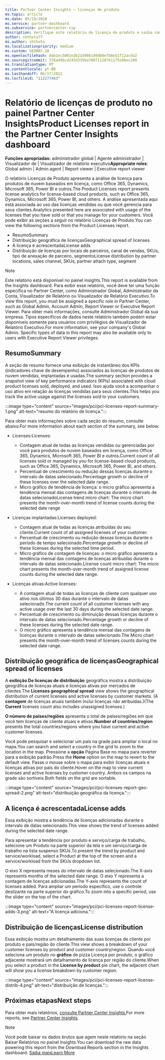 ```yaml
---
title: Partner Center Insights – licenças de produto
ms.topic: article
ms.date: 05/19/2020
ms.service: partner-dashboard
ms.subservice: partnercenter-csp
description: Verifique este relatório de licença de produto e saiba como melhorar com os produtos de nuvem baseados em licença que você vende ou gerencia para seus clientes.
author: shthota77
ms.author: shthota
ms.localizationpriority: medium
ms.custom: SEOMAY.20
ms.openlocfilehash: 8ab1ec5001e3b21d9661d0db0e7b8e51f12acda2
ms.sourcegitcommit: 376a49bcd245d3358a78871128761175a96ec200
ms.translationtype: MT
ms.contentlocale: pt-BR
ms.lasthandoff: 06/17/2021
ms.locfileid: "112277463"
---
```

# <a name="product-licenses-report-in-the-partner-center-insights-dashboard"></a><span data-ttu-id="44220-103">Relatório de licenças de produto no painel Partner Center Insights</span><span class="sxs-lookup"><span data-stu-id="44220-103">Product Licenses report in the Partner Center Insights dashboard</span></span>

<span data-ttu-id="44220-104">**Funções apropriadas:** administrador global | Agente administrador | Visualizador de | Visualizador de relatório executivo</span><span class="sxs-lookup"><span data-stu-id="44220-104">**Appropriate roles**: Global admin | Admin agent | Report viewer | Executive report viewer</span></span>

<span data-ttu-id="44220-105">O relatório Licenças de Produto apresenta a análise de licença para produtos de nuvem baseados em licença, como Office 365, Dynamics, Microsoft 365, Power BI e outros.</span><span class="sxs-lookup"><span data-stu-id="44220-105">The Product Licenses report presents license analytics for license-based cloud products, such as Office 365, Dynamics, Microsoft 365, Power BI, and others.</span></span> <span data-ttu-id="44220-106">A análise apresentada aqui está associada ao uso das licenças vendidas ou que você gerencia para seus clientes.</span><span class="sxs-lookup"><span data-stu-id="44220-106">Analytics presented here are associated with usage of the licenses that you have sold or that you manage for your customers.</span></span> <span data-ttu-id="44220-107">Você pode exibir as seções a seguir no relatório Licenças de Produto.</span><span class="sxs-lookup"><span data-stu-id="44220-107">You can view the following sections from the Product Licenses report.</span></span>

- <span data-ttu-id="44220-108">Resumo</span><span class="sxs-lookup"><span data-stu-id="44220-108">Summary</span></span>
- <span data-ttu-id="44220-109">Distribuição geográfica de licenças</span><span class="sxs-lookup"><span data-stu-id="44220-109">Geographical spread of licenses</span></span>
- <span data-ttu-id="44220-110">A licença é acrescentada</span><span class="sxs-lookup"><span data-stu-id="44220-110">License adds</span></span>
- <span data-ttu-id="44220-111">Distribuição de licenças por locais de parceiros, canal de vendas, SKUs, tipo de anexação de parceiro, segmento</span><span class="sxs-lookup"><span data-stu-id="44220-111">License distribution by partner locations, sales channel, SKUs, partner attach type, segment</span></span>

 > [!NOTE]
 > <span data-ttu-id="44220-112">Este relatório está disponível no painel insights.</span><span class="sxs-lookup"><span data-stu-id="44220-112">This report is available from the Insights dashboard.</span></span> <span data-ttu-id="44220-113">Para exibir esse relatório, você deve ter uma função específica no Partner Center, como Administrador Global, Administrador da Conta, Visualizador de Relatório ou Visualizador de Relatório Executivo.</span><span class="sxs-lookup"><span data-stu-id="44220-113">To view this report, you must be assigned a specific role in Partner Center, such as Global Admin, Account Admin, Report Viewer or Executive Report Viewer.</span></span> <span data-ttu-id="44220-114">Para obter mais informações, consulte Administrador Global da sua empresa. Tipos específicos de dados neste relatório também podem estar disponíveis somente para usuários com privilégios de Visualizador de Relatório Executivo.</span><span class="sxs-lookup"><span data-stu-id="44220-114">For more information, see your company's Global Admin. Specific types of data in this report may also be available only to users with Executive Report Viewer privileges.</span></span>

## <a name="summary"></a><span data-ttu-id="44220-115">Resumo</span><span class="sxs-lookup"><span data-stu-id="44220-115">Summary</span></span>

<span data-ttu-id="44220-116">A seção de resumo fornece uma exibição de instantâneo dos KPIs (indicadores chave de desempenho) associados às licenças de produtos de nuvem vendidas, implantadas e usadas.</span><span class="sxs-lookup"><span data-stu-id="44220-116">The summary section provides a snapshot view of key performance indicators (KPIs) associated with cloud product licenses sold, deployed, and used.</span></span> <span data-ttu-id="44220-117">Isso ajuda você a acompanhar o uso ativo em relação às licenças vendidas para seus clientes.</span><span class="sxs-lookup"><span data-stu-id="44220-117">This helps you track the active usage against the licenses sold to your customers.</span></span>

:::image type="content" source="images/pci/pci-licenses-report-summary-1.png" alt-text="resumo do relatório de licença.":::

<span data-ttu-id="44220-119">Para obter mais informações sobre cada seção do resumo, consulte abaixo:</span><span class="sxs-lookup"><span data-stu-id="44220-119">For more information about each section of the summary, see below:</span></span>

- <span data-ttu-id="44220-120">Licenses:</span><span class="sxs-lookup"><span data-stu-id="44220-120">Licenses:</span></span> 
  - <span data-ttu-id="44220-121">Contagem atual de todas as licenças vendidas ou gerenciadas por você para produtos de nuvem baseados em licença, como Office 365, Dynamics, Microsoft 365, Power BI e outros.</span><span class="sxs-lookup"><span data-stu-id="44220-121">Current count of all licenses sold or managed by you for license-based cloud products, such as Office 365, Dynamics, Microsoft 365, Power BI, and others.</span></span>
  - <span data-ttu-id="44220-122">Percentual de crescimento ou redução dessas licenças durante o intervalo de datas selecionado.</span><span class="sxs-lookup"><span data-stu-id="44220-122">Percentage growth or decline of these licenses over the selected date range.</span></span>
  - <span data-ttu-id="44220-123">Micro gráfico de tendência de licença: o micro gráfico apresenta a tendência mensal das contagens de licenças durante o intervalo de datas selecionado</span><span class="sxs-lookup"><span data-stu-id="44220-123">License trend micro chart: The micro chart presents the month-over-month trend of license counts during the selected date range</span></span>

- <span data-ttu-id="44220-124">Licenças implantadas:</span><span class="sxs-lookup"><span data-stu-id="44220-124">Licenses deployed:</span></span>
  - <span data-ttu-id="44220-125">Contagem atual de todas as licenças atribuídas do seu cliente.</span><span class="sxs-lookup"><span data-stu-id="44220-125">Current count of all assigned licenses of your customer.</span></span>
  - <span data-ttu-id="44220-126">Percentual de crescimento ou redução dessas licenças durante o período de tempo selecionado.</span><span class="sxs-lookup"><span data-stu-id="44220-126">Percentage growth or decline of these licenses during the selected time period.</span></span>
  - <span data-ttu-id="44220-127">Micro gráfico de contagem de licenças: o micro gráfico apresenta a tendência mensal das contagens de licenças atribuídas durante o intervalo de datas selecionado.</span><span class="sxs-lookup"><span data-stu-id="44220-127">License count micro chart: The micro chart presents the month-over-month trend of assigned license counts during the selected date range.</span></span>

- <span data-ttu-id="44220-128">Licenças ativas:</span><span class="sxs-lookup"><span data-stu-id="44220-128">Active licenses:</span></span> 
  - <span data-ttu-id="44220-129">A contagem atual de todas as licenças de cliente com qualquer uso ativo nos últimos 30 dias durante o intervalo de datas selecionado.</span><span class="sxs-lookup"><span data-stu-id="44220-129">The current count of all customer licenses with any active usage over the last 30 days during the selected date range.</span></span>
  - <span data-ttu-id="44220-130">Percentual de crescimento ou diminuição dessas licenças durante o intervalo de datas selecionado.</span><span class="sxs-lookup"><span data-stu-id="44220-130">Percentage growth or decline of these licenses during the selected date range.</span></span>
  - <span data-ttu-id="44220-131">O micro gráfico apresenta a tendência mensal das contagens de licenças durante o intervalo de datas selecionado.</span><span class="sxs-lookup"><span data-stu-id="44220-131">The Micro chart presents the month-over-month trend of licenses counts during the selected date range.</span></span>

## <a name="geographical-spread-of-licenses"></a><span data-ttu-id="44220-132">Distribuição geográfica de licenças</span><span class="sxs-lookup"><span data-stu-id="44220-132">Geographical spread of licenses</span></span>

<span data-ttu-id="44220-133">A **exibição De licenças de distribuição** geográfica mostra a distribuição geográfica de licenças atuais e licenças ativas por mercados de clientes.</span><span class="sxs-lookup"><span data-stu-id="44220-133">The **Licenses geographical spread** view shows the geographical distribution of current licenses and active licenses by customer markets.</span></span> <span data-ttu-id="44220-134">(A **contagem** de licenças atuais também inclui licenças não atribuídas.)</span><span class="sxs-lookup"><span data-stu-id="44220-134">(The **Current** licenses count also includes unassigned licenses.)</span></span>

<span data-ttu-id="44220-135">**O número de países/regiões** apresenta o total de países/regiões em que você tem licenças de cliente atuais e ativas.</span><span class="sxs-lookup"><span data-stu-id="44220-135">**Number of countries/region** presents the total countries/regions where you have current and active customer licenses.</span></span>

<span data-ttu-id="44220-136">Você pode pesquisar e selecionar um país na grade para ampliar o local no mapa.</span><span class="sxs-lookup"><span data-stu-id="44220-136">You can search and select a country in the grid to zoom to the location in the map.</span></span> <span data-ttu-id="44220-137">Pressione a **opção** Página Base no mapa para reverter para a exibição padrão.</span><span class="sxs-lookup"><span data-stu-id="44220-137">Press the **Home** option on the map to revert to the default view.</span></span> <span data-ttu-id="44220-138">Passe o mouse sobre o mapa para exibir licenças atuais e licenças ativas por país do cliente.</span><span class="sxs-lookup"><span data-stu-id="44220-138">Hover on the map to view current licenses and active licenses by customer country.</span></span> <span data-ttu-id="44220-139">Ambos os campos na grade são sortíveis.</span><span class="sxs-lookup"><span data-stu-id="44220-139">Both fields on the grid are sortable.</span></span>

:::image type="content" source="images/pci/pci-licenses-report-geo-spread-2.png" alt-text="distribuição geográfica da licença.":::

## <a name="license-adds"></a><span data-ttu-id="44220-141">A licença é acrescentada</span><span class="sxs-lookup"><span data-stu-id="44220-141">License adds</span></span>

<span data-ttu-id="44220-142">Essa exibição mostra a tendência de licenças adicionadas durante o intervalo de datas selecionado.</span><span class="sxs-lookup"><span data-stu-id="44220-142">This view shows the trend of licenses added during the selected date range.</span></span> 

<span data-ttu-id="44220-143">Para apresentar a tendência por produto e serviço/carga de trabalho, selecione um Produto na parte superior da tela e um serviço/carga de trabalho na lista suspenso SKUs.</span><span class="sxs-lookup"><span data-stu-id="44220-143">To present the trend by product and service/workload, select a Product at the top of the screen and a service/workload from the SKUs dropdown list.</span></span>

<span data-ttu-id="44220-144">O eixo X representa meses do intervalo de datas selecionado.</span><span class="sxs-lookup"><span data-stu-id="44220-144">The X-axis represents months of the selected date range.</span></span> <span data-ttu-id="44220-145">O eixo Y representa a contagem de licenças adicionadas.</span><span class="sxs-lookup"><span data-stu-id="44220-145">The Y-axis represents the count of licenses added.</span></span> <span data-ttu-id="44220-146">Para ampliar um período específico, use o controle deslizante na parte superior do gráfico.</span><span class="sxs-lookup"><span data-stu-id="44220-146">To zoom into a specific period, use the slider on the top of the chart.</span></span>

:::image type="content" source="images/pci/pci-licenses-report-license-adds-3.png" alt-text="A licença adiciona.":::

## <a name="license-distribution"></a><span data-ttu-id="44220-148">Distribuição de licenças</span><span class="sxs-lookup"><span data-stu-id="44220-148">License distribution</span></span>

<span data-ttu-id="44220-149">Essa exibição mostra um detalhamento das suas licenças de cliente por produto e país/região do cliente.</span><span class="sxs-lookup"><span data-stu-id="44220-149">This view shows a breakdown of your customer licenses by product and customer country/region.</span></span> <span data-ttu-id="44220-150">Quando você seleciona um produto no **gráfico** de pizza Licença por produto, o gráfico adjacente mostrará um detalhamento de licença por região do cliente.</span><span class="sxs-lookup"><span data-stu-id="44220-150">When you select a product in the **License by product** pie chart, the adjacent chart will show you a license breakdown by customer region.</span></span>

:::image type="content" source="images/pci/pci-licenses-report-license-distrib-4.png" alt-text="distribuição de licenças.":::

## <a name="next-steps"></a><span data-ttu-id="44220-152">Próximas etapas</span><span class="sxs-lookup"><span data-stu-id="44220-152">Next steps</span></span>

<span data-ttu-id="44220-153">Para obter mais relatórios, [consulte Partner Center Insights.](partner-center-insights.md)</span><span class="sxs-lookup"><span data-stu-id="44220-153">For more reports, see [Partner Center Insights](partner-center-insights.md).</span></span>

>[!NOTE] 
> <span data-ttu-id="44220-154">Você pode baixar os dados brutos que agem neste relatório na seção Baixar Relatórios no painel Insights.</span><span class="sxs-lookup"><span data-stu-id="44220-154">You can download the raw data powering this report from the Download Reports section in the Insights dashboard.</span></span> [<span data-ttu-id="44220-155">Saiba mais</span><span class="sxs-lookup"><span data-stu-id="44220-155">Learn More</span></span>](pci-download-reports.md)
